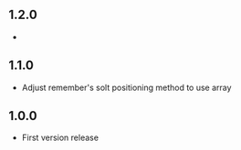 ## 1.2.0

*

## 1.1.0

* Adjust remember's solt positioning method to use array

## 1.0.0

* First version release

